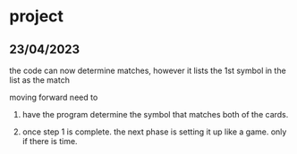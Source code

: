 # project

## 23/04/2023

the code can now determine matches, however it lists the 1st symbol in the list as the match

moving forward need to 

1. have the program determine the symbol that matches both of the cards.

2. once step 1 is complete. the next phase is setting it up like a game. only if there is time. 

